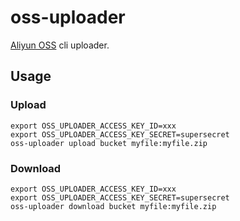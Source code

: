 # oss-uploader

[Aliyun OSS][aliyun-oss] cli uploader.

[aliyun-oss]: https://www.aliyun.com/product/oss

## Usage

### Upload

```
export OSS_UPLOADER_ACCESS_KEY_ID=xxx
export OSS_UPLOADER_ACCESS_KEY_SECRET=supersecret
oss-uploader upload bucket myfile:myfile.zip
```

### Download

```
export OSS_UPLOADER_ACCESS_KEY_ID=xxx
export OSS_UPLOADER_ACCESS_KEY_SECRET=supersecret
oss-uploader download bucket myfile:myfile.zip
```
